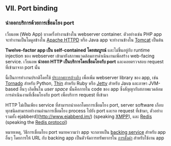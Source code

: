 ## VII. Port binding
### นำออกบริการด้วยการเชื่อมโยง port

เว็บแอพ (Web App) บางครั้งทำงานข้างใน webserver container. ตัวอย่างเช่น PHP app จะทำงานเป็นโมดูลข้างใน [Apache HTTPD](http://httpd.apache.org/) หรือ Java app จะทำงานข้างใน [Tomcat](http://tomcat.apache.org/) เป็นต้น

**Twelve-factor app เป็น self-contained โดยสมบูรณ์** และไม่ขึ้นอยู่กับ runtime injection ของ webserver เข้ามายังสภาพแวดล้อมการดำเนินงานเพิ่อสร้าง web-facing service. เว็บแอพ **นำออก HTTP เป็นบริการโดยเชื่อมโยงกับ port** และคอยตรวจสอบ request ที่เข้ามาจาก port นั้น

นี้เป็นการทำงานปรกติโดยใช้ [ประกาศการอ้างอิง](./dependencies) เพื่อเพิ่ม webserver library ของ app, เช่น [Tornado](http://www.tornadoweb.org/) สำหรับ Python, [Thin](https://github.com/macournoyer/thin) สำหรับ Ruby หรือ [Jetty](http://www.eclipse.org/jetty/) สำหรับ Java และภาษา JVM-based อื่นๆ เกิดขึ้นใน *user space* นั้นคือภายใน code ของ app ซึ่งสัญญากับสภาพแวดล้อมการดำเนินงานที่เชื่อมโยงกับ port เพื่อบริการ request ที่เข้ามา

HTTP ไม่เป็นเพียง service ที่สามารถนำออกโดยการเชื่อมโยง port, server software เกือบทุกชนิดสามารถทำงานผ่านการเชื่อมโยง process ไปยัง port และรอ request ที่เข้ามา, ตัวอย่างรวมทั้ง ejabberd](http://www.ejabberd.im/) (speaking [XMPP](http://xmpp.org/)), และ [Redis](http://redis.io/) (speaking the [Redis protocol](http://redis.io/topics/protocol))

หมายเหตุ, วิธีการเชื่อมโยง port หมายความว่า app จะกลายเป็น [backing service](./backing-services) สำหรับ app อื่นๆ โดยการให้ URL กับ backing app เป็นตัวจัดการทรัพยากรใน [การตั้งค่า](./config) สำหรับใช้งาน app
